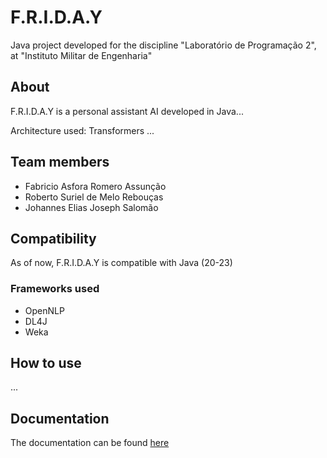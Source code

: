 # F.R.I.D.A.Y


Java project developed for the discipline "Laboratório de Programação 2", at "Instituto Militar de Engenharia"

## About

F.R.I.D.A.Y is a personal assistant AI developed in Java...

Architecture used: Transformers
...

## Team members

- Fabricio Asfora Romero Assunção
- Roberto Suriel de Melo Rebouças
- Johannes Elias Joseph Salomão

## Compatibility

As of now, F.R.I.D.A.Y is compatible with Java (20-23)

### Frameworks used

- OpenNLP
- DL4J
- Weka

## How to use
...

## Documentation

The documentation can be found [here](https://github.com/F-R-I-D-A-Y-Project/F.R.I.D.A.Y/tree/main/docs)
